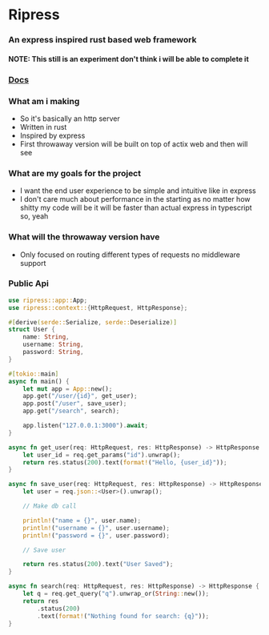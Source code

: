 # Ripress

### An express inspired rust based web framework

#### NOTE: This still is an experiment don't think i will be able to complete it

### [Docs](./docs/getting-started.md)

### What am i making

- So it's basically an http server
- Written in rust
- Inspired by express
- First throwaway version will be built on top of actix web and then will see

### What are my goals for the project

- I want the end user experience to be simple and intuitive like in express
- I don't care much about performance in the starting as no matter how shitty my code will be it will be faster than actual express in typescript so, yeah

### What will the throwaway version have

- Only focused on routing different types of requests no middleware support

### Public Api

```rust
use ripress::app::App;
use ripress::context::{HttpRequest, HttpResponse};

#[derive(serde::Serialize, serde::Deserialize)]
struct User {
    name: String,
    username: String,
    password: String,
}

#[tokio::main]
async fn main() {
    let mut app = App::new();
    app.get("/user/{id}", get_user);
    app.post("/user", save_user);
    app.get("/search", search);

    app.listen("127.0.0.1:3000").await;
}

async fn get_user(req: HttpRequest, res: HttpResponse) -> HttpResponse {
    let user_id = req.get_params("id").unwrap();
    return res.status(200).text(format!("Hello, {user_id}"));
}

async fn save_user(req: HttpRequest, res: HttpResponse) -> HttpResponse {
    let user = req.json::<User>().unwrap();

    // Make db call

    println!("name = {}", user.name);
    println!("username = {}", user.username);
    println!("password = {}", user.password);

    // Save user

    return res.status(200).text("User Saved");
}

async fn search(req: HttpRequest, res: HttpResponse) -> HttpResponse {
    let q = req.get_query("q").unwrap_or(String::new());
    return res
        .status(200)
        .text(format!("Nothing found for search: {q}"));
}
```
